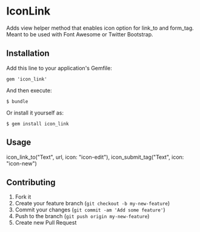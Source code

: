 # IconLink

Adds view helper method that enables icon option for link_to and form_tag. Meant to be used with Font Awesome or Twitter Bootstrap.

## Installation

Add this line to your application's Gemfile:

    gem 'icon_link'

And then execute:

    $ bundle

Or install it yourself as:

    $ gem install icon_link

## Usage

icon_link_to("Text", url, icon: "icon-edit"), 
icon_submit_tag("Text", icon: "icon-new")

## Contributing

1. Fork it
2. Create your feature branch (`git checkout -b my-new-feature`)
3. Commit your changes (`git commit -am 'Add some feature'`)
4. Push to the branch (`git push origin my-new-feature`)
5. Create new Pull Request
